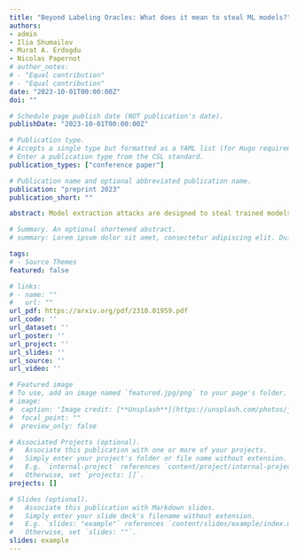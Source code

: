 ```yaml
---
title: "Beyond Labeling Oracles: What does it mean to steal ML models?"
authors:
- admin
- Ilia Shumailov
- Murat A. Erdogdu
- Nicolas Papernot
# author_notes:
# - "Equal contribution"
# - "Equal contribution"
date: "2023-10-01T00:00:00Z"
doi: ""

# Schedule page publish date (NOT publication's date).
publishDate: "2023-10-01T00:00:00Z"

# Publication type.
# Accepts a single type but formatted as a YAML list (for Hugo requirements).
# Enter a publication type from the CSL standard.
publication_types: ["conference paper"]

# Publication name and optional abbreviated publication name.
publication: "preprint 2023"
publication_short: ""

abstract: Model extraction attacks are designed to steal trained models with only query access, as is often provided through APIs that ML-as-a-Service providers offer. ML models are expensive to train, in part because data is hard to obtain, and a primary incentive for model extraction is to acquire a model while incurring less cost than training from scratch. Literature on model extraction commonly claims or presumes that the attacker is  able to save on both data acquisition and labeling costs. We show that the attacker often does not. This is because current attacks implicitly rely on the adversary being able to sample from the victim model's data distribution. We thoroughly evaluate factors influencing the success of model extraction. We discover that prior knowledge of the attacker, i.e. access to in-distribution data, dominates other factors like the attack policy the adversary follows to choose which queries to make to the victim model API.  Thus, an adversary looking to develop an equally capable model with a fixed budget has little practical incentive to perform model extraction, since for the attack to work they need to collect in-distribution data, saving only on the cost of labeling. With low labeling costs in the current market, the usefulness of such attacks is questionable.  Ultimately, we demonstrate that the effect of prior knowledge needs to be explicitly decoupled from the attack policy. To this end, we propose a benchmark to evaluate attack policy directly. 

# Summary. An optional shortened abstract.
# summary: Lorem ipsum dolor sit amet, consectetur adipiscing elit. Duis posuere tellus ac convallis placerat. Proin tincidunt magna sed ex sollicitudin condimentum.

tags:
# - Source Themes
featured: false

# links:
# - name: ""
#   url: ""
url_pdf: https://arxiv.org/pdf/2310.01959.pdf
url_code: ''
url_dataset: ''
url_poster: ''
url_project: ''
url_slides: ''
url_source: ''
url_video: ''

# Featured image
# To use, add an image named `featured.jpg/png` to your page's folder. 
# image:
#  caption: 'Image credit: [**Unsplash**](https://unsplash.com/photos/jdD8gXaTZsc)'
#  focal_point: ""
#  preview_only: false

# Associated Projects (optional).
#   Associate this publication with one or more of your projects.
#   Simply enter your project's folder or file name without extension.
#   E.g. `internal-project` references `content/project/internal-project/index.md`.
#   Otherwise, set `projects: []`.
projects: []

# Slides (optional).
#   Associate this publication with Markdown slides.
#   Simply enter your slide deck's filename without extension.
#   E.g. `slides: "example"` references `content/slides/example/index.md`.
#   Otherwise, set `slides: ""`.
slides: example
---
```


